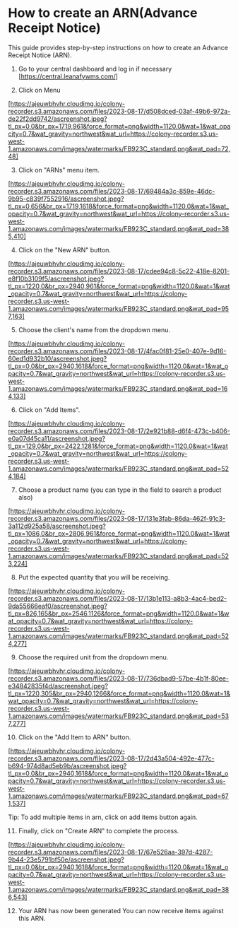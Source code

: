 # How to create an ARN(Advance Receipt Notice)

This guide provides step-by-step instructions on how to create an Advance Receipt Notice (ARN). 

1. Go to your central dashboard and log in if necessary [https://central.leanafywms.com/]


2. Click on Menu

[https://ajeuwbhvhr.cloudimg.io/colony-recorder.s3.amazonaws.com/files/2023-08-17/d508dced-03af-49b6-972a-de22f2dd9742/ascreenshot.jpeg?tl_px=0,0&br_px=1719,961&force_format=png&width=1120.0&wat=1&wat_opacity=0.7&wat_gravity=northwest&wat_url=https://colony-recorder.s3.us-west-1.amazonaws.com/images/watermarks/FB923C_standard.png&wat_pad=72,48]


3. Click on "ARNs" menu item.

[https://ajeuwbhvhr.cloudimg.io/colony-recorder.s3.amazonaws.com/files/2023-08-17/69484a3c-859e-46dc-9b95-c839f7552916/ascreenshot.jpeg?tl_px=0,656&br_px=1719,1618&force_format=png&width=1120.0&wat=1&wat_opacity=0.7&wat_gravity=northwest&wat_url=https://colony-recorder.s3.us-west-1.amazonaws.com/images/watermarks/FB923C_standard.png&wat_pad=385,410]


4. Click on the "New ARN" button.

[https://ajeuwbhvhr.cloudimg.io/colony-recorder.s3.amazonaws.com/files/2023-08-17/cdee94c8-5c22-418e-8201-e8f10b3109f5/ascreenshot.jpeg?tl_px=1220,0&br_px=2940,961&force_format=png&width=1120.0&wat=1&wat_opacity=0.7&wat_gravity=northwest&wat_url=https://colony-recorder.s3.us-west-1.amazonaws.com/images/watermarks/FB923C_standard.png&wat_pad=957,163]


5. Choose the client's name from the dropdown menu.

[https://ajeuwbhvhr.cloudimg.io/colony-recorder.s3.amazonaws.com/files/2023-08-17/4fac0f81-25e0-407e-9d16-60ed1d932b10/ascreenshot.jpeg?tl_px=0,0&br_px=2940,1618&force_format=png&width=1120.0&wat=1&wat_opacity=0.7&wat_gravity=northwest&wat_url=https://colony-recorder.s3.us-west-1.amazonaws.com/images/watermarks/FB923C_standard.png&wat_pad=164,133]


6. Click on "Add Items".

[https://ajeuwbhvhr.cloudimg.io/colony-recorder.s3.amazonaws.com/files/2023-08-17/2e921b88-d6f4-473c-b406-e0a07d45ca11/ascreenshot.jpeg?tl_px=129,0&br_px=2422,1281&force_format=png&width=1120.0&wat=1&wat_opacity=0.7&wat_gravity=northwest&wat_url=https://colony-recorder.s3.us-west-1.amazonaws.com/images/watermarks/FB923C_standard.png&wat_pad=524,184]


7. Choose a product name (you can type in the field to search a product also) 

[https://ajeuwbhvhr.cloudimg.io/colony-recorder.s3.amazonaws.com/files/2023-08-17/131e3fab-86da-462f-91c3-3a112d925a58/ascreenshot.jpeg?tl_px=1086,0&br_px=2806,961&force_format=png&width=1120.0&wat=1&wat_opacity=0.7&wat_gravity=northwest&wat_url=https://colony-recorder.s3.us-west-1.amazonaws.com/images/watermarks/FB923C_standard.png&wat_pad=523,224]


8. Put the expected quantity that you will be receiving.

[https://ajeuwbhvhr.cloudimg.io/colony-recorder.s3.amazonaws.com/files/2023-08-17/13b1e113-a8b3-4ac4-bed2-9da55666eaf0/ascreenshot.jpeg?tl_px=826,165&br_px=2546,1126&force_format=png&width=1120.0&wat=1&wat_opacity=0.7&wat_gravity=northwest&wat_url=https://colony-recorder.s3.us-west-1.amazonaws.com/images/watermarks/FB923C_standard.png&wat_pad=524,277]


9. Choose the required unit from the dropdown menu.

[https://ajeuwbhvhr.cloudimg.io/colony-recorder.s3.amazonaws.com/files/2023-08-17/736dbad9-57be-4b1f-80ee-e34842835f4d/ascreenshot.jpeg?tl_px=1220,305&br_px=2940,1266&force_format=png&width=1120.0&wat=1&wat_opacity=0.7&wat_gravity=northwest&wat_url=https://colony-recorder.s3.us-west-1.amazonaws.com/images/watermarks/FB923C_standard.png&wat_pad=537,277]


10. Click on the "Add Item to ARN" button.

[https://ajeuwbhvhr.cloudimg.io/colony-recorder.s3.amazonaws.com/files/2023-08-17/2d43a504-492e-477c-b694-974d8ad5eb9b/ascreenshot.jpeg?tl_px=0,0&br_px=2940,1618&force_format=png&width=1120.0&wat=1&wat_opacity=0.7&wat_gravity=northwest&wat_url=https://colony-recorder.s3.us-west-1.amazonaws.com/images/watermarks/FB923C_standard.png&wat_pad=671,537]


Tip: To add multiple items in arn, click on add items button again.


11. Finally, click on "Create ARN" to complete the process.

[https://ajeuwbhvhr.cloudimg.io/colony-recorder.s3.amazonaws.com/files/2023-08-17/67e526aa-397d-4287-9b44-23e5791bf50e/ascreenshot.jpeg?tl_px=0,0&br_px=2940,1618&force_format=png&width=1120.0&wat=1&wat_opacity=0.7&wat_gravity=northwest&wat_url=https://colony-recorder.s3.us-west-1.amazonaws.com/images/watermarks/FB923C_standard.png&wat_pad=386,543]


12. Your ARN has now been generated You can now receive items against this ARN. 